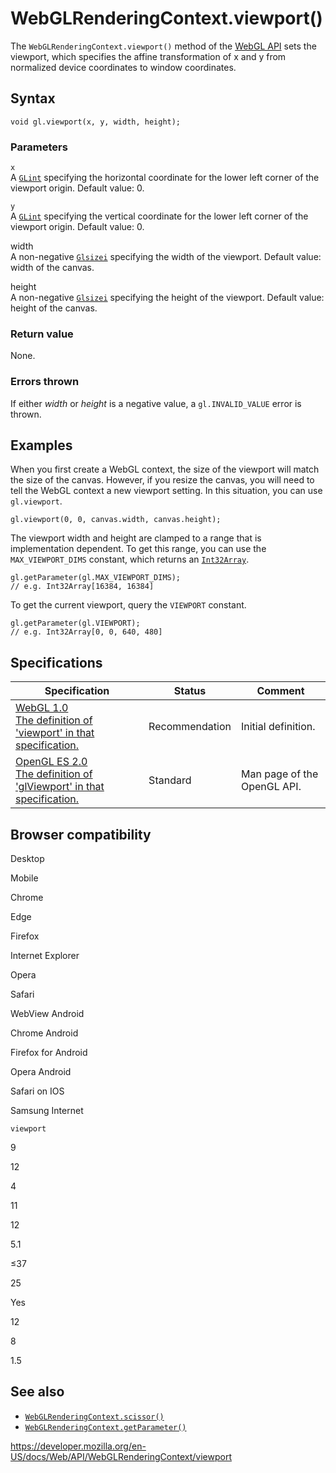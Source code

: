 WebGLRenderingContext.viewport()
================================

The `WebGLRenderingContext.viewport()` method of the [WebGL API](../webgl_api) sets the viewport, which specifies the affine transformation of x and y from normalized device coordinates to window coordinates.

Syntax
------

    void gl.viewport(x, y, width, height);

### Parameters

`x`  
A [`GLint`](../webgl_api/types) specifying the horizontal coordinate for the lower left corner of the viewport origin. Default value: 0.

`y`  
A [`GLint`](../webgl_api/types) specifying the vertical coordinate for the lower left corner of the viewport origin. Default value: 0.

width  
A non-negative [`Glsizei`](../webgl_api/types) specifying the width of the viewport. Default value: width of the canvas.

height  
A non-negative [`Glsizei`](../webgl_api/types) specifying the height of the viewport. Default value: height of the canvas.

### Return value

None.

### Errors thrown

If either *width* or *height* is a negative value, a `gl.INVALID_VALUE` error is thrown.

Examples
--------

When you first create a WebGL context, the size of the viewport will match the size of the canvas. However, if you resize the canvas, you will need to tell the WebGL context a new viewport setting. In this situation, you can use `gl.viewport`.

    gl.viewport(0, 0, canvas.width, canvas.height);

The viewport width and height are clamped to a range that is implementation dependent. To get this range, you can use the `MAX_VIEWPORT_DIMS` constant, which returns an [`Int32Array`](https://developer.mozilla.org/en-US/docs/Web/JavaScript/Reference/Global_Objects/Int32Array).

    gl.getParameter(gl.MAX_VIEWPORT_DIMS);
    // e.g. Int32Array[16384, 16384]

To get the current viewport, query the `VIEWPORT` constant.

    gl.getParameter(gl.VIEWPORT);
    // e.g. Int32Array[0, 0, 640, 480]

Specifications
--------------

<table><thead><tr class="header"><th>Specification</th><th>Status</th><th>Comment</th></tr></thead><tbody><tr class="odd"><td><a href="https://www.khronos.org/registry/webgl/specs/latest/1.0/#5.14.4">WebGL 1.0<br />
<span class="small">The definition of 'viewport' in that specification.</span></a></td><td><span class="spec-rec">Recommendation</span></td><td>Initial definition.</td></tr><tr class="even"><td><a href="https://www.khronos.org/opengles/sdk/docs/man/xhtml/glViewport.xml">OpenGL ES 2.0<br />
<span class="small">The definition of 'glViewport' in that specification.</span></a></td><td><span class="spec-standard">Standard</span></td><td>Man page of the OpenGL API.</td></tr></tbody></table>

Browser compatibility
---------------------

Desktop

Mobile

Chrome

Edge

Firefox

Internet Explorer

Opera

Safari

WebView Android

Chrome Android

Firefox for Android

Opera Android

Safari on IOS

Samsung Internet

`viewport`

9

12

4

11

12

5.1

≤37

25

Yes

12

8

1.5

See also
--------

-   [`WebGLRenderingContext.scissor()`](scissor)
-   [`WebGLRenderingContext.getParameter()`](getparameter)

<a href="https://developer.mozilla.org/en-US/docs/Web/API/WebGLRenderingContext/viewport" class="_attribution-link">https://developer.mozilla.org/en-US/docs/Web/API/WebGLRenderingContext/viewport</a>
